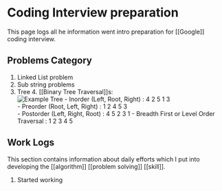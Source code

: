 # Coding Interview preparation
This page logs all he information went intro preparation for [[Google]] coding interview.

## Problems Category
1. Linked List problem
2. Sub string problems
3. Tree
	4. [[Binary Tree Traversal]]s:   
	    ![Example Tree](https://media.geeksforgeeks.org/wp-content/cdn-uploads/2009/06/tree12.gif)
		- Inorder (Left, Root, Right) : 4 2 5 1 3   
		- Preorder (Root, Left, Right) : 1 2 4 5 3   
		- Postorder (Left, Right, Root) : 4 5 2 3 1
		- Breadth First or Level Order Traversal : 1 2 3 4 5
## Work Logs
This section  contains information about daily efforts which I put into developing the [[algorithm]] [[problem solving]] [[skill]].

1. Started working